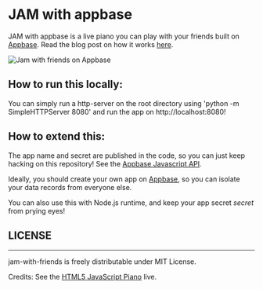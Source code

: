 JAM with appbase
================

JAM with appbase is a live piano you can play with your friends built on [Appbase](http://appbase.io). Read the blog post on how it works [here](http://news.appbase.io/posts/233094-jam-with-friends).

![Jam with friends on Appbase](https://i.imgur.com/vKDsWJs.png)


## How to run this locally:

You can simply run a http-server on the root directory using 'python -m SimpleHTTPServer 8080' and run the app on http://localhost:8080!


## How to extend this:

The app name and secret are published in the code, so you can just keep hacking on this repository! See the [Appbase Javascript API](https://docs.appbase.io/scalr/javascript/api-reference.html).

Ideally, you should create your own app on [Appbase](http://appbase.io), so you can isolate your data records from everyone else.

You can also use this with Node.js runtime, and keep your app secret *secret* from prying eyes!


## LICENSE

----

jam-with-friends is freely distributable under MIT License.

Credits: See the [HTML5 JavaScript Piano](http://mrcoles.com/piano/) live.
